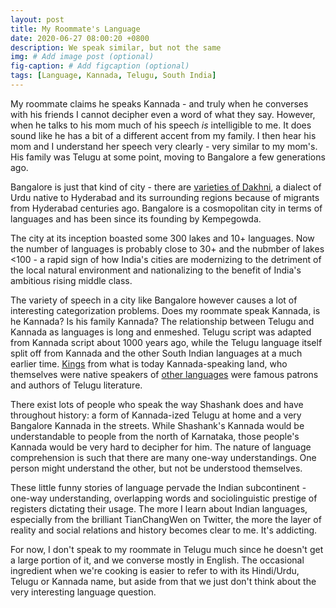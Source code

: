 ```yaml
---
layout: post
title: My Roommate's Language
date: 2020-06-27 08:00:20 +0800
description: We speak similar, but not the same
img: # Add image post (optional)
fig-caption: # Add figcaption (optional)
tags: [Language, Kannada, Telugu, South India]
---
```


My roommate claims he speaks Kannada - and truly when he converses with his friends I cannot decipher even a word of what they say. However, when he talks to his mom much of his speech _is_ intelligible to me. It does sound like he has a bit of a different accent from my family. I then hear his mom and I understand her speech very clearly - very similar to my mom's. His family was Telugu at some point, moving to Bangalore a few generations ago.

Bangalore is just that kind of city - there are [varieties of Dakhni](https://twitter.com/TianChengWen/status/1256238077250375680), a dialect of Urdu native to Hyderabad and its surrounding regions because of migrants from Hyderabad centuries ago. Bangalore is a cosmopolitan city in terms of languages and has been since its founding by Kempegowda.

The city at its inception boasted some 300 lakes and 10+ languages. Now the number of languages is probably close to 30+ and the nubmber of lakes <100 - a rapid sign of how India's cities are modernizing to the detriment of the local natural environment and nationalizing to the benefit of India's ambitious rising middle class.

The variety of speech in a city like Bangalore however causes a lot of interesting categorization problems. Does my roommate speak Kannada, is he Kannada? Is his family Kannada? The relationship between Telugu and Kannada as languages is long and enmeshed. Telugu script was adapted from Kannada script about 1000 years ago, while the Telugu language itself split off from Kannada and the other South Indian languages at a much earlier time. [Kings](https://en.wikipedia.org/wiki/Krishnadevaraya) from what is today Kannada-speaking land, who themselves were native speakers of [other languages](https://en.wikipedia.org/wiki/Tulu_language) were famous patrons and authors of Telugu literature.

There exist lots of people who speak the way Shashank does and have throughout history: a form of Kannada-ized Telugu at home and a very Bangalore Kannada in the streets. While Shashank's Kannada would be understandable to people from the north of Karnataka, those people's Kannada would be very hard to decipher for him. The nature of language comprehension is such that there are many one-way understandings. One person might understand the other, but not be understood themselves.

These little funny stories of language pervade the Indian subcontinent - one-way understanding, overlapping words and sociolinguistic prestige of registers dictating their usage. The more I learn about Indian languages, especially from the brilliant TianChangWen on Twitter, the more the layer of reality and social relations and history becomes clear to me. It's addicting.

For now, I don't speak to my roommate in Telugu much since he doesn't get a large portion of it, and we converse mostly in English. The occasional ingredient when we're cooking is easier to refer to with its Hindi/Urdu, Telugu or Kannada name, but aside from that we just don't think about the very interesting language question.
